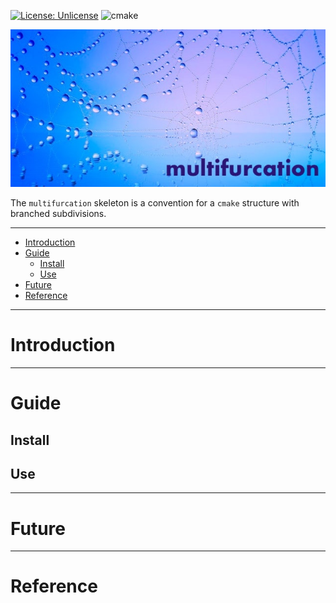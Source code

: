 [![License: Unlicense](https://img.shields.io/badge/license-Unlicense-blue.svg)](http://unlicense.org/)
![cmake](https://github.com/ipotqo/multifurcation/actions/workflows/cmake.yml/badge.svg)

![multifurcation_banner](assets/multifurcation_banner.jpg)

The `multifurcation` skeleton is a convention for a `cmake` structure with branched subdivisions.

---

- [Introduction](#introduction)
- [Guide](#guide)
    - [Install](#install)
    - [Use](#use)
- [Future](#future)
- [Reference](#reference)

---

# Introduction


---

# Guide

## Install

## Use

---

# Future

---

# Reference
